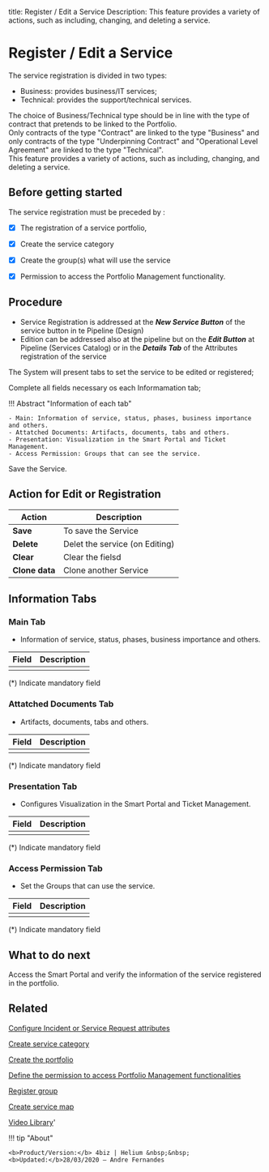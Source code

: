title:  Register / Edit a Service
Description: This feature provides a variety of actions, such as including, changing, and deleting a service.

# Register / Edit a Service

The service registration is divided in two types:

-   Business: provides business/IT services;
-   Technical: provides the support/technical services.

The choice of Business/Technical type should be in line with the type of contract that pretends to be linked to the Portfolio.  
Only contracts of the type "Contract" are linked to the type "Business" and only contracts of the type "Underpinning Contract" and "Operational Level Agreement" are linked to the type "Technical".  
This feature provides a variety of actions, such as including, changing, and deleting a service.

## Before getting started

The service registration must be preceded by :

-   [X]  The registration of a service portfolio,

-   [X]  Create the service category

-   [X]  Create the group(s) what will use the service

-   [X]  Permission to access the Portfolio Management functionality.

## Procedure

-   Service Registration is addressed at the ***New Service Button*** of the service button in te Pipeline (Design)
-   Edition can be addressed also at the pipeline but on the ***Edit Button*** at Pipeline (Services Catalog) or in the ***Details Tab*** of the Attributes registration of the service 

The System will present tabs to set the service to be edited or registered;

Complete all fields necessary os each Informamation tab;

!!! Abstract "Information of each tab"
  
    - Main: Information of service, status, phases, business importance and others.
    - Attatched Documents: Artifacts, documents, tabs and others.
    - Presentation: Visualization in the Smart Portal and Ticket Management.
    - Access Permission: Groups that can see the service.

Save the Service.

## Action for Edit or Registration

| Action             | Description                    |
|--------------------|--------------------------------|
| **Save**           | To save the Service            |
| **Delete**         | Delet the service (on Editing) |
| **Clear**          | Clear the fielsd               |
| **Clone data**     | Clone another Service          |

## Information Tabs

### Main Tab 
-   Information of service, status, phases, business importance and others.

| Field              | Description                    |
|--------------------|--------------------------------|
|                    |                                |

(*) Indicate mandatory field

### Attatched Documents Tab
-   Artifacts, documents, tabs and others.

| Field              | Description                    |
|--------------------|--------------------------------|
|                    |                                |

(*) Indicate mandatory field

### Presentation Tab 
-  Configures Visualization in the Smart Portal and Ticket Management.

| Field              | Description                    |
|--------------------|--------------------------------|
|                    |                                |

(*) Indicate mandatory field

### Access Permission Tab
- Set the Groups that can use the service.

| Field              | Description                    |
|--------------------|--------------------------------|
|                    |                                |

(*) Indicate mandatory field

## What to do next

Access the Smart Portal and verify the information of the service registered in
the portfolio.

## Related

[Configure Incident or Service Request attributes](/en-us/4biz-helium/processes/portfolio-and-catalog/use/configure-services-attributes.html)

[Create service category](/en-us/4biz-helium/processes/portfolio-and-catalog/configuration/create-service-category.html)

[Create the portfolio](/en-us/4biz-helium/processes/portfolio-and-catalog/use/create-the-portfolio.html)

[Define the permission to access Portfolio Management functionalities](/en-us/4biz-helium/processes/portfolio-and-catalog/configuration/access-portfolio-management.html)

[Register group](/en-us/4biz-helium/initial-settings/access-settings/user/register-groups.html)

[Create service map](/en-us/4biz-helium/processes/portfolio-and-catalog/use/create-service-map.html)

<i class='fa fa-youtube-play  fa-2x' style='color:#97ce17;vertical-align: middle;'> </i> [Video Library](https://www.youtube.com/playlist?list=PLB5qK2uzf2RNx1eXRaihDR_bxXjGhgFut)'

!!! tip "About"

    <b>Product/Version:</b> 4biz | Helium &nbsp;&nbsp;
    <b>Updated:</b>28/03/2020 – Andre Fernandes
